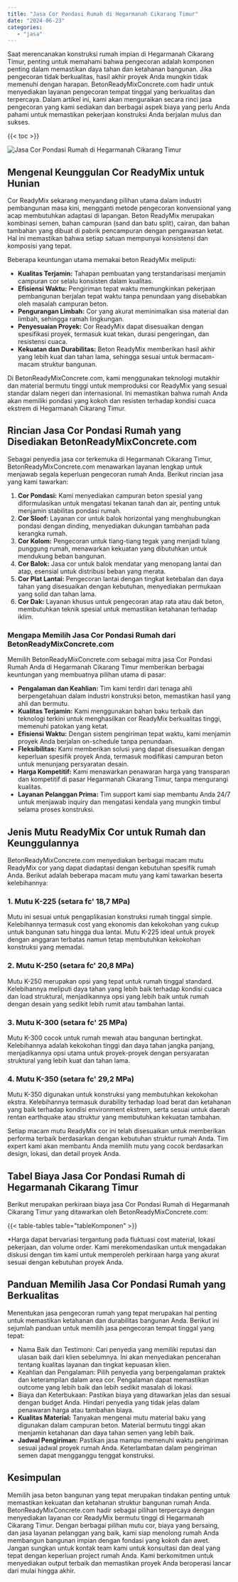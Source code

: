 ```yaml
---
title: "Jasa Cor Pondasi Rumah di Hegarmanah Cikarang Timur"
date: "2024-06-23"
categories: 
   - "jasa"
---
```


Saat merencanakan konstruksi rumah impian di Hegarmanah Cikarang Timur, penting untuk memahami bahwa pengecoran adalah komponen penting dalam memastikan daya tahan dan ketahanan bangunan. Jika pengecoran tidak berkualitas, hasil akhir proyek Anda mungkin tidak memenuhi dengan harapan. BetonReadyMixConcrete.com hadir untuk menyediakan layanan pengecoran tempat tinggal yang berkualitas dan terpercaya. Dalam artikel ini, kami akan menguraikan secara rinci jasa pengecoran yang kami sediakan dan berbagai aspek biaya yang perlu Anda pahami untuk memastikan pekerjaan konstruksi Anda berjalan mulus dan sukses.

{{< toc >}}

![Jasa Cor Pondasi Rumah di Hegarmanah Cikarang Timur](https://betoncor8.github.io/cor/harga-beton-readymix-concrete%20(28).png)

## Mengenal Keunggulan Cor ReadyMix untuk Hunian

Cor ReadyMix sekarang menyandang pilihan utama dalam industri pembangunan masa kini, mengganti metode pengecoran konvensional yang acap membutuhkan adaptasi di lapangan. Beton ReadyMix merupakan kombinasi semen, bahan campuran (sand dan batu split), cairan, dan bahan tambahan yang dibuat di pabrik pencampuran dengan pengawasan ketat. Hal ini memastikan bahwa setiap satuan mempunyai konsistensi dan komposisi yang tepat.

Beberapa keuntungan utama memakai beton ReadyMix meliputi:

- **Kualitas Terjamin:** Tahapan pembuatan yang terstandarisasi menjamin campuran cor selalu konsisten dalam kualitas.
- **Efisiensi Waktu:** Pengiriman tepat waktu memungkinkan pekerjaan pembangunan berjalan tepat waktu tanpa penundaan yang disebabkan oleh masalah campuran beton.
- **Pengurangan Limbah:** Cor yang akurat meminimalkan sisa material dan limbah, sehingga ramah lingkungan.
- **Penyesuaian Proyek:** Cor ReadyMix dapat disesuaikan dengan spesifikasi proyek, termasuk kuat tekan, durasi pengeringan, dan resistensi cuaca.
- **Kekuatan dan Durabilitas:** Beton ReadyMix memberikan hasil akhir yang lebih kuat dan tahan lama, sehingga sesuai untuk bermacam-macam struktur bangunan.

Di BetonReadyMixConcrete.com, kami menggunakan teknologi mutakhir dan material bermutu tinggi untuk memproduksi cor ReadyMix yang sesuai standar dalam negeri dan internasional. Ini memastikan bahwa rumah Anda akan memiliki pondasi yang kokoh dan resisten terhadap kondisi cuaca ekstrem di Hegarmanah Cikarang Timur.

## Rincian Jasa Cor Pondasi Rumah yang Disediakan BetonReadyMixConcrete.com

Sebagai penyedia jasa cor terkemuka di Hegarmanah Cikarang Timur, BetonReadyMixConcrete.com menawarkan layanan lengkap untuk menjawab segala keperluan pengecoran rumah Anda. Berikut rincian jasa yang kami tawarkan:

1. **Cor Pondasi:** Kami menyediakan campuran beton spesial yang diformulasikan untuk mengatasi tekanan tanah dan air, penting untuk menjamin stabilitas pondasi rumah.
2. **Cor Sloof:** Layanan cor untuk balok horizontal yang menghubungkan pondasi dengan dinding, menyediakan dukungan tambahan pada kerangka rumah.
3. **Cor Kolom:** Pengecoran untuk tiang-tiang tegak yang menjadi tulang punggung rumah, menawarkan kekuatan yang dibutuhkan untuk mendukung beban bangunan.
4. **Cor Balok:** Jasa cor untuk balok mendatar yang menopang lantai dan atap, esensial untuk distribusi beban yang merata.
5. **Cor Plat Lantai:** Pengecoran lantai dengan tingkat ketebalan dan daya tahan yang disesuaikan dengan kebutuhan, menyediakan permukaan yang solid dan tahan lama.
6. **Cor Dak:** Layanan khusus untuk pengecoran atap rata atau dak beton, membutuhkan teknik spesial untuk memastikan ketahanan terhadap iklim.

### Mengapa Memilih Jasa Cor Pondasi Rumah dari BetonReadyMixConcrete.com

Memilih BetonReadyMixConcrete.com sebagai mitra jasa Cor Pondasi Rumah Anda di Hegarmanah Cikarang Timur memberikan berbagai keuntungan yang membuatnya pilihan utama di pasar:

- **Pengalaman dan Keahlian:** Tim kami terdiri dari tenaga ahli berpengetahuan dalam industri konstruksi beton, memastikan hasil yang ahli dan bermutu.
- **Kualitas Terjamin:** Kami menggunakan bahan baku terbaik dan teknologi terkini untuk menghasilkan cor ReadyMix berkualitas tinggi, memenuhi patokan yang ketat.
- **Efisiensi Waktu:** Dengan sistem pengiriman tepat waktu, kami menjamin proyek Anda berjalan on-schedule tanpa penundaan.
- **Fleksibilitas:** Kami memberikan solusi yang dapat disesuaikan dengan keperluan spesifik proyek Anda, termasuk modifikasi campuran beton untuk menunjang persyaratan desain.
- **Harga Kompetitif:** Kami menawarkan penawaran harga yang transparan dan kompetitif di pasar Hegarmanah Cikarang Timur, tanpa mengurangi kualitas.
- **Layanan Pelanggan Prima:** Tim support kami siap membantu Anda 24/7 untuk menjawab inquiry dan mengatasi kendala yang mungkin timbul selama proses konstruksi.

## Jenis Mutu ReadyMix Cor untuk Rumah dan Keunggulannya

BetonReadyMixConcrete.com menyediakan berbagai macam mutu ReadyMix cor yang dapat diadaptasi dengan kebutuhan spesifik rumah Anda. Berikut adalah beberapa macam mutu yang kami tawarkan beserta kelebihannya:

### 1\. Mutu K-225 (setara fc' 18,7 MPa)

Mutu ini sesuai untuk pengaplikasian konstruksi rumah tinggal simple. Kelebihannya termasuk cost yang ekonomis dan kekokohan yang cukup untuk bangunan satu hingga dua lantai. Mutu K-225 ideal untuk proyek dengan anggaran terbatas namun tetap membutuhkan kekokohan konstruksi yang memadai.

### 2\. Mutu K-250 (setara fc' 20,8 MPa)

Mutu K-250 merupakan opsi yang tepat untuk rumah tinggal standard. Kelebihannya meliputi daya tahan yang lebih baik terhadap kondisi cuaca dan load struktural, menjadikannya opsi yang lebih baik untuk rumah dengan desain yang sedikit lebih rumit atau tambahan lantai.

### 3\. Mutu K-300 (setara fc' 25 MPa)

Mutu K-300 cocok untuk rumah mewah atau bangunan bertingkat. Kelebihannya adalah kekokohan tinggi dan daya tahan jangka panjang, menjadikannya opsi utama untuk proyek-proyek dengan persyaratan struktural yang lebih kuat dan tahan lama.

### 4\. Mutu K-350 (setara fc' 29,2 MPa)

Mutu K-350 digunakan untuk konstruksi yang membutuhkan kekokohan ekstra. Kelebihannya termasuk durability terhadap load berat dan ketahanan yang baik terhadap kondisi environment ekstrem, serta sesuai untuk daerah rentan earthquake atau struktur yang membutuhkan kekuatan tambahan.

Setiap macam mutu ReadyMix cor ini telah disesuaikan untuk memberikan performa terbaik berdasarkan dengan kebutuhan struktur rumah Anda. Tim expert kami akan membantu Anda memilih mutu yang cocok berdasarkan design, lokasi, dan detail proyek Anda.

## Tabel Biaya Jasa Cor Pondasi Rumah di Hegarmanah Cikarang Timur

Berikut merupakan perkiraan biaya jasa Cor Pondasi Rumah di Hegarmanah Cikarang Timur yang ditawarkan oleh BetonReadyMixConcrete.com:

{{< table-tables table="tableKomponen" >}}

\*Harga dapat bervariasi tergantung pada fluktuasi cost material, lokasi pekerjaan, dan volume order. Kami merekomendasikan untuk mengadakan diskusi dengan tim kami untuk memperoleh perkiraan harga yang akurat sesuai dengan kebutuhan proyek Anda.

## Panduan Memilih Jasa Cor Pondasi Rumah yang Berkualitas

Menentukan jasa pengecoran rumah yang tepat merupakan hal penting untuk memastikan ketahanan dan durabilitas bangunan Anda. Berikut ini sejumlah panduan untuk memilih jasa pengecoran tempat tinggal yang tepat:

- Nama Baik dan Testimoni: Cari penyedia yang memiliki reputasi dan ulasan baik dari klien sebelumnya. Ini akan menyediakan pencerahan tentang kualitas layanan dan tingkat kepuasan klien.
- Keahlian dan Pengalaman: Pilih penyedia yang berpengalaman praktek dan keterampilan dalam area cor. Pengalaman dapat memastikan outcome yang lebih baik dan lebih sedikit masalah di lokasi.
- Biaya dan Keterbukaan: Pastikan biaya yang ditawarkan jelas dan sesuai dengan budget Anda. Hindari penyedia yang tidak jelas dalam penawaran harga atau tambahan biaya.
- **Kualitas Material:** Tanyakan mengenai mutu material baku yang digunakan dalam campuran beton. Material bermutu tinggi akan menjamin ketahanan dan daya tahan semen yang lebih baik.
- **Jadwal Pengiriman:** Pastikan jasa mampu memenuhi waktu pengiriman sesuai jadwal proyek rumah Anda. Keterlambatan dalam pengiriman semen dapat mengganggu tenggat konstruksi.

## Kesimpulan

Memilih jasa beton bangunan yang tepat merupakan tindakan penting untuk memastikan kekuatan dan ketahanan struktur bangunan rumah Anda. BetonReadyMixConcrete.com hadir sebagai pilihan terpercaya dengan menyediakan layanan cor ReadyMix bermutu tinggi di Hegarmanah Cikarang Timur. Dengan berbagai pilihan mutu cor, biaya yang bersaing, dan jasa layanan pelanggan yang baik, kami siap menolong rumah Anda membangun bangunan impian dengan fondasi yang kokoh dan awet. Jangan sungkan untuk kontak team kami untuk konsultasi dan deal yang tepat dengan keperluan project rumah Anda. Kami berkomitmen untuk menyediakan output terbaik dan memastikan proyek Anda beroperasi lancar dari mulai hingga akhir.
